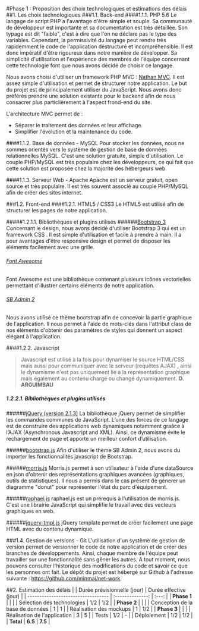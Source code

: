 #Phase 1 : Proposition des choix technologiques et estimations des délais
##1. Les choix technologiques
###1.1. Back-end
####1.1.1. PHP 5.6
Le langage de script PHP a l'avantage d'être simple et souple. Sa communauté de développeur est importante et sa documentation est très détaillée. Son typage est dit "faible", c'est à dire que l'on ne déclare pas le type des variables. Cependant, la permissivité du langage peut rendre très rapidemment le code de l'application déstructuré et incompréhensible. Il est donc impératif d'être rigoureux dans notre manière de développer. Sa simplicité d'utilisation et l'expérience des membres de l'équipe concernant cette technologie font que nous avons décidé de choisir ce langage.

Nous avons choisi d'utiliser un framework PHP MVC : [Nathan MVC](https://github.com/ndavison/Nathan-MVC). Il est assez simple d'utilisation et permet de structurer notre application. Le but du projet est de principalement utiliser du JavaScript. Nous avons donc préférés prendre une solution existante pour le backend afin de nous consacrer plus particlièrement à l'aspect frond-end du site.

L'architecture MVC permet de :
- Séparer le traitement des données et leur affichage.
- Simplifier l'évolution et la maintenance du code.

####1.1.2. Base de données - MySQL
Pour stocker les données, nous ne sommes orientés vers le système de gestion de base de données relationnelles MySQL. C'est une solution gratuite, simple d'utilisation. Le couple PHP/MySQL est très populaire chez les développeurs, ce qui fait que cette solution est proposée chez la majorité des hébergeurs web.

####1.1.3. Serveur Web - Apache
Apache est un serveur gratuit, open source et très populaire. Il est très souvent associé au couple PHP/MySQL afin de créer des sites internet. 

###1.2. Front-end
####1.2.1. HTML5 / CSS3
Le HTML5 est utilisé afin de structurer les pages de notre application.

#####1.2.1.1. Bibliothèques et plugins utilisés
######[Bootstrap 3 ](http://getbootstrap.com/)
Concernant le design, nous avons décidé d'utiliser Bootstrap 3 qui est un framework CSS . Il est simple d'utilisation et facile à prendre à main. Il a pour avantages d'être responsive design et permet de disposer les éléments facilement avec une grille. 

###### [Font Awesome](http://fortawesome.github.io/Font-Awesome/)
Font Awesome est une bibliothèque contenant plusieurs icônes vectorielles permettant d'illustrer certains éléments de notre application.

###### [SB Admin 2](http://startbootstrap.com/template-overviews/sb-admin-2/)
Nous avons utilisé ce thème bootstrap afin de concevoir la partie graphique de l'application. Il nous permet à l'aide de mots-clés dans l'attribut class de nos éléments d'obtenir des paramètres de styles qui donnent un aspect élégant à l'application.

####1.2.2. Javascript
>Javascript est utilisé à la fois pour dynamiser le source HTML/CSS mais aussi pour communiquer avec le serveur
>(requêtes AJAX) , ainsi le dynamisme n'est pas uniquement lié à la représentation graphique mais également au contenu
>chargé ou changé dynamiquement. 
**O. ARGUIMBAU**

##### 1.2.2.1. Bibliothèques et plugins utilisés
######[jQuery (version 2.1.3)](http://jquery.com/)
La bibliothèque jQuery permet de simplifier les commandes communes de JavaScript. L’une des forces de ce langage est de construire des applications web dynamiques notamment graâce à l’AJAX (Asynchronous Javascript and XML). Ainsi, ce dynamisme évite le rechargement de page et apporte un meilleur confort d’utilisation.

######[bootstrap.js](http://getbootstrap.com/)
Afin d'utiliser le thème SB Admin 2, nous avons du importer les fonctionnalités javascript de Bootstrap.

######[morris.js](http://morrisjs.github.io/morris.js/donuts.html)
Morris.js permet à son utilisateur à l'aide d'une dataSource en json d'obtenir des représentations graphiques avancées (graphiques, outils de statistiques). Il nous a permis dans le cas présent de génerer un diagramme "donut" pour représenter l'état du parc d'équipement.

######[raphael.js](http://raphaeljs.com/)
raphael.js est un prérequis à l'utilisation de morris.js. C'est une librairie JavaScript qui simplifie le travail avec des vecteurs graphiques en web.

######[jquery-tmpl.js](https://github.com/BorisMoore/jquery-tmpl)
jQuery template permet de créer facilement une page HTML avec du contenu dynamique.

###1.4. Gestion de versions - Git
L'utilisation d'un système de gestion de version permet de versionner le code de notre application et de créer des branches de développements. Ainsi, chaque membre de l'équipe peut travailler sur une fonctionnalité sans gêner les autres. A tout moment, nous pouvons consulter l'historique des modifications du code et savoir ce que les personnes ont fait. Le dépôt du projet est hébergé sur Github à l'adresse suivante : https://github.com/minmaj/net-work.

##2. Estimation des délais
|                                    | Durée prévisionnelle (jour)     | Durée effective (jour) |
| ---------------------------------- | :--------------: | :---: |
| **Phase 1**                        |                  | |
| Sélection des technologies         | 1/2              | 1/2 |
| **Phase 2**                        |                  | |
| Conception de la base de données   | 1                | 1 |
| Réalisation des mockups            | 1                | 1/2 |
| **Phase 3**                        |                  | |
| Réalisation de l'application       | 3                | 5 |
| Tests                              | 1/2              | - |
| Déploiement                        | 1/2              | 1/2 |
| **Total**                          | **6.5**          | **7.5** |



